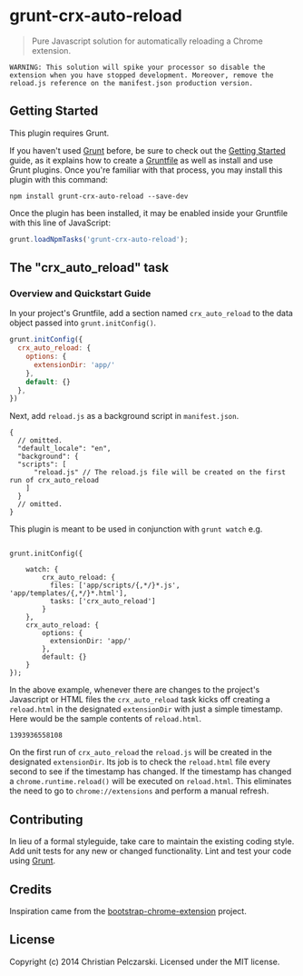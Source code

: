 # grunt-crx-auto-reload

> Pure Javascript solution for automatically reloading a Chrome extension.

```
WARNING: This solution will spike your processor so disable the extension when you have stopped development. Moreover, remove the reload.js reference on the manifest.json production version.
```

## Getting Started
This plugin requires Grunt.

If you haven't used [Grunt](http://gruntjs.com/) before, be sure to check out the [Getting Started](http://gruntjs.com/getting-started) guide, as it explains how to create a [Gruntfile](http://gruntjs.com/sample-gruntfile) as well as install and use Grunt plugins. Once you're familiar with that process, you may install this plugin with this command:

```shell
npm install grunt-crx-auto-reload --save-dev
```

Once the plugin has been installed, it may be enabled inside your Gruntfile with this line of JavaScript:

```js
grunt.loadNpmTasks('grunt-crx-auto-reload');
```

## The "crx_auto_reload" task

### Overview and Quickstart Guide
In your project's Gruntfile, add a section named `crx_auto_reload` to the data object passed into `grunt.initConfig()`.

```js
grunt.initConfig({
  crx_auto_reload: {
    options: {
      extensionDir: 'app/'
    },
    default: {}
  },
})
```

Next, add `reload.js` as a background script in `manifest.json`.
```
{
  // omitted.
  "default_locale": "en",
  "background": {
  "scripts": [
      "reload.js" // The reload.js file will be created on the first run of crx_auto_reload
    ]
  }
  // omitted.
}
```

This plugin is meant to be used in conjunction with `grunt watch` e.g.
```

grunt.initConfig({

    watch: {
        crx_auto_reload: {
          files: ['app/scripts/{,*/}*.js', 'app/templates/{,*/}*.html'],
          tasks: ['crx_auto_reload']
        }
    },
    crx_auto_reload: {
        options: {
          extensionDir: 'app/'
        },
        default: {}
    }
});
```
In the above example, whenever there are changes to the project's Javascript or HTML files the `crx_auto_reload` task kicks off creating a `reload.html` in the designated `extensionDir` with just a simple timestamp. Here would be the sample contents of `reload.html`.
```
1393936558108
```

On the first run of `crx_auto_reload` the `reload.js` will be created in the designated `extensionDir`. Its job is to check the `reload.html` file every second to see if the timestamp has changed. If the timestamp has changed a `chrome.runtime.reload()` will be executed on `reload.html`. This eliminates the need to go to `chrome://extensions` and perform a manual refresh.

## Contributing
In lieu of a formal styleguide, take care to maintain the existing coding style. Add unit tests for any new or changed functionality. Lint and test your code using [Grunt](http://gruntjs.com/).

## Credits
Inspiration came from the [bootstrap-chrome-extension](https://github.com/websecurify/bootstrap-chrome-extension) project.

## License
Copyright (c) 2014 Christian Pelczarski. Licensed under the MIT license.
